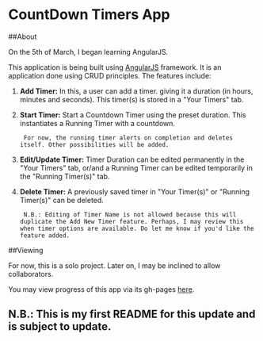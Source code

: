 # CountDown Timers App

##About

On the 5th of March, I began learning AngularJS.

This application is being built using [AngularJS](www.angularjs.org) framework.
It is an application done using CRUD principles.
The features include:

1. **Add Timer:** In this, a user can add a timer. giving it a duration (in hours, minutes and seconds). This timer(s) is stored in a "Your Timers" tab.

2. **Start Timer:** Start a Countdown Timer using the preset duration. This instantiates a Running Timer with a countdown. 

		For now, the running timer alerts on completion and deletes itself. Other possibilities will be added. 

3. **Edit/Update Timer:** Timer Duration can be edited permanently in the "Your Timers" tab, or/and a Running Timer can be edited temporarily in the "Running Timer(s)" tab. 

4. **Delete Timer:** A previously saved timer in "Your Timer(s)" or "Running Timer(s)" can be deleted.



		N.B.: Editing of Timer Name is not allowed because this will duplicate the Add New Timer feature. Perhaps, I may review this when timer options are available. Do let me know if you'd like the feature added.


##Viewing

For now, this is a solo project. Later on, I may be inclined to allow collaborators.

You may view progress of this app via its gh-pages [here](www.andela-tsokari.github.io/timers).

## **N.B.:** This is my first README for this update and is subject to update.